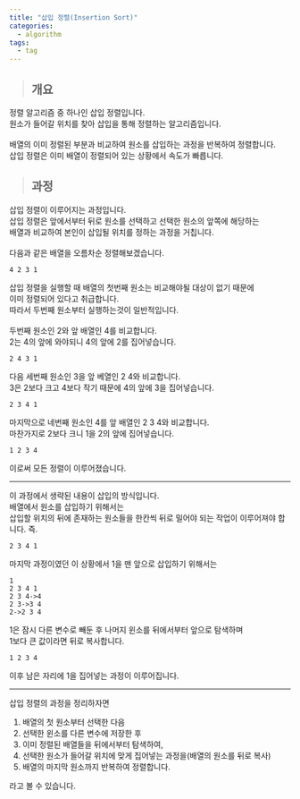 ```yaml
---
title: "삽입 정렬(Insertion Sort)"
categories:
  - algorithm
tags:
  - tag
---
```

> ## 개요

정렬 알고리즘 중 하나인 삽입 정렬입니다.<br>
원소가 들어갈 위치를 찾아 삽입을 통해 정렬하는 알고리즘입니다.<br>
<br>
배열의 이미 정렬된 부분과 비교하여 원소를 삽입하는 과정을 반복하여 정렬합니다.<br>
삽입 정렬은 이미 배열이 정렬되어 있는 상황에서 속도가 빠릅니다.
> ## 과정

삽입 정렬이 이루어지는 과정입니다.<br>
삽입 정렬은 앞에서부터 뒤로 원소를 선택하고 선택한 원소의 앞쪽에 해당하는<br>
배열과 비교하여 본인이 삽입될 위치를 정하는 과정을 거칩니다.<br>
<br>
다음과 같은 배열을 오름차순 정렬해보겠습니다.
```
4 2 3 1
```
삽입 정렬을 실행할 때 배열의 첫번째 원소는 비교해야될 대상이 없기 때문에<br>
이미 정렬되어 있다고 취급합니다.<br>
따라서 두번째 원소부터 실행하는것이 일반적입니다.<br>
<br>
두번째 원소인 2와 앞 배열인 4를 비교합니다.<br>
2는 4의 앞에 와야되니 4의 앞에 2를 집어넣습니다.
```
2 4 3 1
```
다음 세번째 원소인 3을 앞 베열인 2 4와 비교합니다.<br>
3은 2보다 크고 4보다 작기 때문에 4의 앞에 3을 집어넣습니다.
```
2 3 4 1
```
마지막으로 네번째 원소인 4를 앞 배열인 2 3 4와 비교합니다.<br>
마찬가지로 2보다 크니 1을 2의 앞에 집어넣습니다.
```
1 2 3 4
```
이로써 모든 정렬이 이루어졌습니다.

---
이 과정에서 생략된 내용이 삽입의 방식입니다.<br>
배열에서 원소를 삽입하기 위해서는<br>
삽입할 위치의 뒤에 존재하는 원소들을 한칸씩 뒤로 밀어야 되는 작업이 이루어져야 합니다.
즉.
```
2 3 4 1
```
마지막 과정이였던 이 상황에서 1을 맨 앞으로 삽입하기 위해서는
```
1
2 3 4 1
2 3 4->4
2 3->3 4
2->2 3 4
```
1은 잠시 다른 변수로 빼둔 후 나머지 윈소를 뒤에서부터 앞으로 탐색하며<br>
1보다 큰 값이라면 뒤로 복사합니다.
```
1 2 3 4
```
이후 남은 자리에 1을 집어넣는 과정이 이루어집니다.

---
삽입 정렬의 과정을 정리하자면
1. 배열의 첫 원소부터 선택한 다음
2. 선택한 윈소를 다른 변수에 저장한 후
3. 이미 정렬된 배열들을 뒤에서부터 탐색하여, 
4. 선택한 원소가 들어갈 위치에 맞게 집어넣는 과정을(배열의 원소를 뒤로 복사)
5. 배열의 마지막 원소까지 반복하여 정렬합니다.

라고 볼 수 있습니다.
